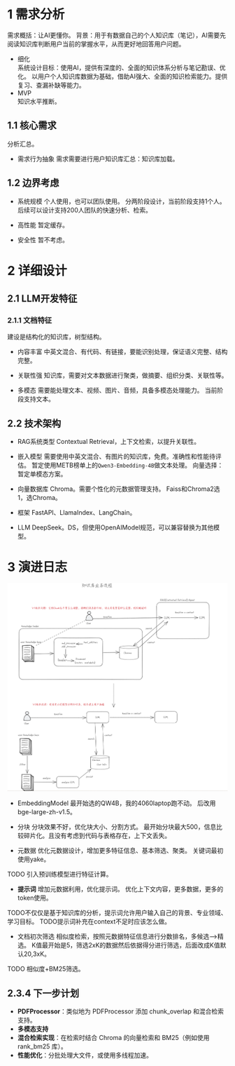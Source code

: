 
# 1 需求分析

需求概括：让AI更懂你。
背景：用于有数据自己的个人知识库（笔记），AI需要先阅读知识库判断用户当前的掌握水平，从而更好地回答用户问题。

- 细化  
系统设计目标：使用AI，提供有深度的、全面的知识体系分析与笔记勘误、优化。
以用户个人知识库数据为基础，借助AI强大、全面的知识检索能力。提供复习、查漏补缺等能力。
- MVP  
知识水平推断。

## 1.1 核心需求

分析汇总。

- 需求行为抽象
需求需要进行用户知识库汇总：知识库加载。

## 1.2 边界考虑

- 系统规模
个人使用，也可以团队使用。
分两阶段设计，当前阶段支持1个人。
后续可以设计支持200人团队的快速分析、检索。

- 高性能
暂定缓存。

- 安全性
暂不考虑。

# 2 详细设计

## 2.1 LLM开发特征

### 2.1.1 文档特征

建设是结构化的知识库，树型结构。

- 内容丰富
中英文混合、有代码、有链接，要能识别处理，保证语义完整、结构完整。

- 关联性强
知识库，需要对文本数据进行聚类，做摘要、组织分类、关联性等。

- 多模态
需要能处理文本、视频、图片、音频，具备多模态处理能力。
当前阶段支持文本。


## 2.2 技术架构

- RAG系统类型
Contextual Retrieval，上下文检索，以提升关联性。

- 嵌入模型
需要使用中英文混合、有图片的知识库，免费。准确性和性能待评估。
暂定使用METB榜单上的`Qwen3-Embedding-4B`做文本处理。
	向量选择：
暂定单模态方案。

- 向量数据库
Chroma。需要个性化的元数据管理支持。
Faiss和Chroma2选1，选Chroma。

- 框架
FastAPI、LlamaIndex、LangChain。

- LLM
DeepSeek。DS，但使用OpenAIModel规范，可以兼容替换为其他模型。


# 3 演进日志  

![img.png](基于个人知识库的提问助手.png)


- EmbeddingModel
最开始选的QW4B，我的4060laptop跑不动。
后改用bge-large-zh-v1.5。

- 分块
分块效果不好，优化块大小、分割方式。
最开始分块最大500，信息比较碎片化。且没有考虑到代码与表格存在，上下文丢失。

- 元数据
优化元数据设计，增加更多特征信息、基本筛选、聚类。
关键词最初使用yake。

TODO 引入预训练模型进行特征计算。

- **提示词**
增加元数据利用，优化提示词。
优化上下文内容，更多数据，更多的token使用。

TODO不仅仅是基于知识库的分析，提示词允许用户输入自己的背景、专业领域、学习目标。
TODO提示词补充在context不足时应该怎么做。

- 文档初次筛选
相似度检索，按照元数据特征信息进行分数排名，多候选——>精选。
K值最开始是5，筛选2xK的数据然后依据得分进行筛选，后面改成K值默认20,3xK。

TODO 相似度+BM25筛选。


## 2.3.4 下一步计划

- **PDFProcessor**：类似地为 PDFProcessor 添加 chunk_overlap 和混合检索支持。
- **多模态支持**
- **混合检索实现**：在检索时结合 Chroma 的向量检索和 BM25（例如使用 rank_bm25 库）。
- **性能优化**：分批处理大文件，或使用多线程加速。
